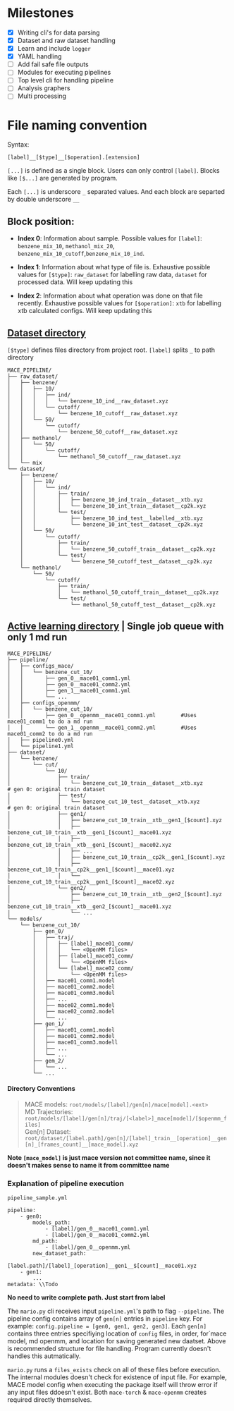# Milestones
- [x] Writing cli's for data parsing 
- [x] Dataset and raw dataset handling 
- [x] Learn and include `logger`
- [x] YAML handling
- [ ] Add fail safe file outputs
- [ ] Modules for executing pipelines
- [ ] Top level cli for handling pipeline
- [ ] Analysis graphers
- [ ] Multi processing

# File naming convention

Syntax: 
```
[label]__[$type]__[$operation].[extension]
```
`[...]` is defined as a single block. Users can only control `[label]`. Blocks like `[$...]` are generated by program.

Each `[...]` is underscore `_` separated values. And each block are separted by double underscore `__` 

## Block position:
 - **Index 0**: Information about sample. Possible values for `[label]`: `benzene_mix_10`, `methanol_mix_20`, `benzene_mix_10_cutoff`,`benzene_mix_10_ind`.

 - **Index 1**: Information about what type of file is. Exhaustive possible values for `[$type]`: `raw_dataset` for labelling raw data, `dataset` for processed data. Will keep updating this
 - **Index 2**: Information about what operation was done on that file recently. Exhaustive possible values for `[$operation]`: `xtb` for labelling xtb calculated configs. Will keep updating this


## [Dataset directory](https://tree.nathanfriend.com/?s=(%27options!(%27fancy!true~fullPath!false~TlingSlash!true~rootDot!false)~W(%27W%27MACE_PIPELINEG*qR-Fd7Y6-Z67K-4H7U*G8K-8H7GUmixG*RJFd_TnXBQ9*Fd_OXlabelledQjKJ4H9*4Hj-G8KJ8H9*8Hj%27)~version!%271%27)*%20%20-GU*3XBXcp2kV4Ubenzene6cutoff7XqBV8Umethanol9_Tn3-UO-BdatasetFZinG%5CnH_50_6J-UTnYK-50Y6OtestQXxtbVYFtRBG4-10YindTtraiU**V.xyzWsource!X__Y-*Z4_10_j_O3qraw_%01qjZYXWVUTRQOKJHGFB987643-*)

`[$type]` defines files directory from project root. `[label]` splits `_` to path directory

```
MACE_PIPELINE/
├── raw_dataset/
│   ├── benzene/
│   │   ├── 10/
│   │   │   ├── ind/
│   │   │   │   └── benzene_10_ind__raw_dataset.xyz
│   │   │   └── cutoff/
│   │   │       └── benzene_10_cutoff__raw_dataset.xyz
│   │   └── 50/
│   │       └── cutoff/
│   │           └── benzene_50_cutoff__raw_dataset.xyz      
│   ├── methanol/
│   │   └── 50/
│   │       └── cutoff/
│   │           └── methanol_50_cutoff__raw_dataset.xyz
│   └── mix
└── dataset/
    ├── benzene/
    │   ├── 10/
    │   │   └── ind/
    │   │       ├── train/
    │   │       │   ├── benzene_10_ind_train__dataset__xtb.xyz
    │   │       │   └── benzene_10_int_train__dataset__cp2k.xyz
    │   │       └── test/
    │   │           ├── benzene_10_ind_test__labelled__xtb.xyz
    │   │           └── benzene_10_int_test__dataset__cp2k.xyz
    │   └── 50/
    │       └── cutoff/
    │           ├── train/
    │           │   └── benzene_50_cutoff_train__dataset__cp2k.xyz
    │           └── test/
    │               └── benzene_50_cutoff_test__dataset__cp2k.xyz
    └── methanol/
        └── 50/
            └── cutoff/
                ├── train/
                │   └── methanol_50_cutoff_train__dataset__cp2k.xyz
                └── test/
                    └── methanol_50_cutoff_test__dataset__cp2k.xyz
```

## [Active learning directory](https://tree.nathanfriend.com/?s=(%27options!(%27fancy!true~fullPath!false~trailingSlash!true~rootDot!false)~source!(%27source!%27MACE_PIPELINE%5Cn7Z4configs_mace478TQ_0V51WTQ_0V52WTQ_1V51WTY4configs_openmm478TQ_0VopenmmV51q1K*Q_1VopenmmV52q2KZ0W4Z1W%5Cn7X4benzene47cutT10T7train-XVwJ**BtestT*8_testVXVwJ**%20BQ1%2F-w6J-w6VG1J-w6VG2JT*Y-cp2k6J-cp2k6VG1J-cp2k6VG2JT7Q2%2F-wVQ2HJ-wVQ2HVG1JT*Y%5Cn7models4847Q_0TtrajTR59R59R%22951F52F53FYT%221F%222FY47Q_1T51F52F53.modellTYTY47gem_2TY47Y%27)~version!%271%27)*77-T*8_trainV4%5Cn*5G1_comm6VQ1H7%20%208benzene_cut_109T*%3COpenMM%20files%3ETB%23%20Q%200%3A%20original%20train%20XT7F.modelTGmace0H_%5B%24count%5DJ.xyzK%20to%20do%20a%20md%20run4QgenR7%5Blabel%5D_T4*V__W.ymlXdatasetY...ZpipelineqW**%23Uses%205wxtb%22G2_comm%01%22wqZYXWVTRQKJHGFB987654-*) | Single job queue with only 1 md run

```
MACE_PIPELINE/
├── pipeline/
│   ├── configs_mace/
│   │   └── benzene_cut_10/
│   │       ├── gen_0__mace01_comm1.yml
│   │       ├── gen_0__mace01_comm2.yml
│   │       ├── gen_1__mace01_comm1.yml
│   │       └── ...
│   ├── configs_openmm/
│   │   └── benzene_cut_10/
│   │       ├── gen_0__openmm__mace01_comm1.yml        #Uses mace01_comm1 to do a md run
│   │       └── gen_1__openmm__mace01_comm2.yml        #Uses mace01_comm2 to do a md run
│   ├── pipeline0.yml
│   └── pipeline1.yml
├── dataset/
│   └── benzene/
│       └── cut/
│           └── 10/
│               ├── train/
│               │   └── benzene_cut_10_train__dataset__xtb.xyz        # gen 0: original train dataset
│               ├── test/
│               │   └── benzene_cut_10_test__dataset__xtb.xyz         # gen 0: original train dataset
│               ├── gen1/
│               │   ├── benzene_cut_10_train__xtb__gen1_[$count].xyz
│               │   ├── benzene_cut_10_train__xtb__gen1_[$count]__mace01.xyz
│               │   ├── benzene_cut_10_train__xtb__gen1_[$count]__mace02.xyz
│               │   ├── ...
│               │   ├── benzene_cut_10_train__cp2k__gen1_[$count].xyz
│               │   ├── benzene_cut_10_train__cp2k__gen1_[$count]__mace01.xyz
│               │   └── benzene_cut_10_train__cp2k__gen1_[$count]__mace02.xyz
│               └── gen2/
│                   ├── benzene_cut_10_train__xtb__gen2_[$count].xyz
│                   ├── benzene_cut_10_train__xtb__gen2_[$count]__mace01.xyz
│                   └── ...
└── models/
    └── benzene_cut_10/
        ├── gen_0/
        │   ├── traj/
        │   │   ├── [label]_mace01_comm/
        │   │   │   └── <OpenMM files>
        │   │   ├── [label]_mace01_comm/
        │   │   │   └── <OpenMM files>
        │   │   └── [label]_mace02_comm/
        │   │       └── <OpenMM files>
        │   ├── mace01_comm1.model
        │   ├── mace01_comm2.model
        │   ├── mace01_comm3.model
        │   ├── ...
        │   ├── mace02_comm1.model
        │   ├── mace02_comm2.model
        │   └── ...
        ├── gen_1/
        │   ├── mace01_comm1.model
        │   ├── mace01_comm2.model
        │   ├── mace01_comm3.modell
        │   ├── ...
        │   └── ...
        ├── gem_2/
        │   └── ...
        └── ...
```

#### Directory Conventions
>MACE models: `root/models/[label]/gen[n]/mace[model].<ext>` \
MD Trajectories: `root/models/[label]/gen[n]/traj/[<label>]_mace[model]/[$openmm_files]`\
Gen[n] Dataset: `root/dataset/[label.path]/gen[n]/[label]_train__[operation]__gen[n]_[frames_count]__[mace_model].xyz`

**Note `[mace_model]` is just mace version not committee name, since it doesn't makes sense to name it from committee name**

### Explanation of pipeline execution

`pipeline_sample.yml`
```
pipeline:
	- gen0:
		models_path:
			- [label]/gen_0__mace01_comm1.yml
			- [label]/gen_0__mace01_comm2.yml
		md_path:
			- [label]/gen_0__openmm.yml
		new_dataset_path:
			- [label.path]/[label]_[operation]__gen1__$[count]__mace01.xyz
	- gen1:
		...
metadata: \\Todo
```
**No need to write complete path. Just start from label**

The `mario.py` cli receives input `pipeline.yml`'s path to flag `--pipeline`. The pipeline config contains array of `gen[n]` entries in `pipeline` key. For example: `config.pipeline = [gen0, gen1, gen2, gen3]`. Each `gen[n]` contains three entries specifiying location of `config` files, in order, for`mace model, md openmm, and location for saving generated new daatset. Above is recommended structure for file handling. Program currently doesn't handles this autmatically.

`mario.py` runs a `files_exists` check on all of these files before execution. The internal modules doesn't check for existence of input file. For example, MACE model config when executing the package itself will throw error if any input files ddoesn't exist. Both `mace-torch` & `mace-openmm` creates required directly themselves.


